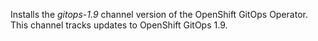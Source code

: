 Installs the *gitops-1.9* channel version of the OpenShift GitOps Operator.  This channel tracks updates to OpenShift GitOps 1.9.
